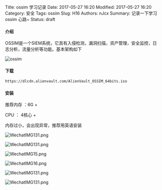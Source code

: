 Title: ossim 学习记录
Date: 2017-05-27 16:20
Modified: 2017-05-27 16:20
Category: 安全
Tags: ossim
Slug: H16
Authors: nJcx
Summary: 记录一下学习ossim 心路~
Status: draft

#### 介绍
OSSIM是一个SIEM系统，它具有入侵检测，漏洞扫描，资产管理，安全监控，日志分析，流量分析等功能。基本架构如下

![ossim](../images/ossim.jpeg)
#### 下载

```bash
https://dlcdn.alienvault.com/AlienVault_OSSIM_64bits.iso

```

#### 安装

推荐内存 ：6G +

CPU ： 4核心 +

内存过小，会出现异常，推荐用英语安装

![WechatIMG131.png](../images/WechatIMG131.png)

![WechatIMG131.png](../images/WechatIMG14.png)

![WechatIMG15.png](../images/WechatIMG15.png)

![WechatIMG16.png](../images/WechatIMG16.jpeg)

![WechatIMG131.png](../images/WechatIMG11.png)

![WechatIMG131.png](../images/WechatIMG12.png)